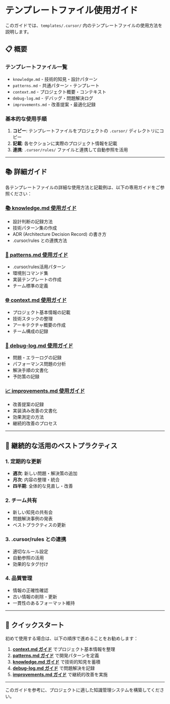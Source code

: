 # テンプレートファイル使用ガイド

このガイドでは、`templates/.cursor/` 内のテンプレートファイルの使用方法を説明します。

## 📋 概要

### テンプレートファイル一覧
- `knowledge.md` - 技術的知見・設計パターン
- `patterns.md` - 共通パターン・テンプレート  
- `context.md` - プロジェクト概要・コンテキスト
- `debug-log.md` - デバッグ・問題解決ログ
- `improvements.md` - 改善提案・最適化記録

### 基本的な使用手順
1. **コピー**: テンプレートファイルをプロジェクトの `.cursor/` ディレクトリにコピー
2. **記載**: 各セクションに実際のプロジェクト情報を記載
3. **連携**: `.cursor/rules/` ファイルと連携して自動参照を活用

---

## 📚 詳細ガイド

各テンプレートファイルの詳細な使用方法と記載例は、以下の専用ガイドをご参照ください：

### [📚 knowledge.md 使用ガイド](./template-knowledge-guide.md)
- 設計判断の記録方法
- 技術パターン集の作成
- ADR (Architecture Decision Record) の書き方
- .cursor/rules との連携方法

### [🔧 patterns.md 使用ガイド](./template-patterns-guide.md)
- .cursor/rules活用パターン
- 環境別コマンド集
- 実装テンプレートの作成
- チーム標準の定義

### [🌐 context.md 使用ガイド](./template-context-guide.md)
- プロジェクト基本情報の記載
- 技術スタックの整理
- アーキテクチャ概要の作成
- チーム構成の記録

### [🐛 debug-log.md 使用ガイド](./template-debug-log-guide.md)
- 問題・エラーログの記録
- パフォーマンス問題の分析
- 解決手順の文書化
- 予防策の記録

### [📈 improvements.md 使用ガイド](./template-improvements-guide.md)
- 改善提案の記録
- 実装済み改善の文書化
- 効果測定の方法
- 継続的改善のプロセス

---

## 🔄 継続的な活用のベストプラクティス

### 1. 定期的な更新
- **週次**: 新しい問題・解決策の追加
- **月次**: 内容の整理・統合
- **四半期**: 全体的な見直し・改善

### 2. チーム共有
- 新しい知見の共有会
- 問題解決事例の発表
- ベストプラクティスの更新

### 3. .cursor/rules との連携
- 適切なルール設定
- 自動参照の活用
- 効果的なタグ付け

### 4. 品質管理
- 情報の正確性確認
- 古い情報の削除・更新
- 一貫性のあるフォーマット維持

---

## 🚀 クイックスタート

初めて使用する場合は、以下の順序で進めることをお勧めします：

1. **[context.md ガイド](./template-context-guide.md)** でプロジェクト基本情報を整理
2. **[patterns.md ガイド](./template-patterns-guide.md)** で開発パターンを定義
3. **[knowledge.md ガイド](./template-knowledge-guide.md)** で技術的知見を蓄積
4. **[debug-log.md ガイド](./template-debug-log-guide.md)** で問題解決を記録
5. **[improvements.md ガイド](./template-improvements-guide.md)** で継続的改善を実施

---

このガイドを参考に、プロジェクトに適した知識管理システムを構築してください。 